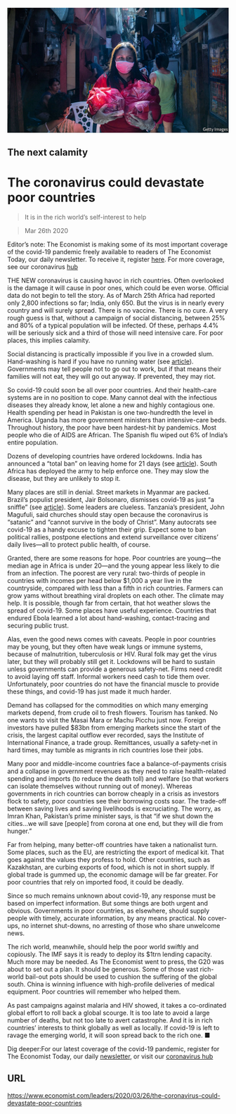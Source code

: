 ![](./images/20200328_LDD002_0.jpg)

## The next calamity

# The coronavirus could devastate poor countries

> It is in the rich world’s self-interest to help

> Mar 26th 2020

Editor’s note: The Economist is making some of its most important coverage of the covid-19 pandemic freely available to readers of The Economist Today, our daily newsletter. To receive it, register [here](https://www.economist.com//newslettersignup). For more coverage, see our coronavirus [hub](https://www.economist.com//coronavirus)

THE NEW coronavirus is causing havoc in rich countries. Often overlooked is the damage it will cause in poor ones, which could be even worse. Official data do not begin to tell the story. As of March 25th Africa had reported only 2,800 infections so far; India, only 650. But the virus is in nearly every country and will surely spread. There is no vaccine. There is no cure. A very rough guess is that, without a campaign of social distancing, between 25% and 80% of a typical population will be infected. Of these, perhaps 4.4% will be seriously sick and a third of those will need intensive care. For poor places, this implies calamity.

Social distancing is practically impossible if you live in a crowded slum. Hand-washing is hard if you have no running water (see [article](https://www.economist.com//middle-east-and-africa/2020/03/26/africa-is-woefully-ill-equipped-to-cope-with-covid-19)). Governments may tell people not to go out to work, but if that means their families will not eat, they will go out anyway. If prevented, they may riot.

So covid-19 could soon be all over poor countries. And their health-care systems are in no position to cope. Many cannot deal with the infectious diseases they already know, let alone a new and highly contagious one. Health spending per head in Pakistan is one two-hundredth the level in America. Uganda has more government ministers than intensive-care beds. Throughout history, the poor have been hardest-hit by pandemics. Most people who die of AIDS are African. The Spanish flu wiped out 6% of India’s entire population.

Dozens of developing countries have ordered lockdowns. India has announced a “total ban” on leaving home for 21 days (see [article](https://www.economist.com//asia/2020/03/26/india-and-pakistan-try-to-keep-a-fifth-of-humanity-at-home)). South Africa has deployed the army to help enforce one. They may slow the disease, but they are unlikely to stop it.

Many places are still in denial. Street markets in Myanmar are packed. Brazil’s populist president, Jair Bolsonaro, dismisses covid-19 as just “a sniffle” (see [article](https://www.economist.com//the-americas/2020/03/26/brazils-president-fiddles-as-a-pandemic-looms)). Some leaders are clueless. Tanzania’s president, John Magufuli, said churches should stay open because the coronavirus is “satanic” and “cannot survive in the body of Christ”. Many autocrats see covid-19 as a handy excuse to tighten their grip. Expect some to ban political rallies, postpone elections and extend surveillance over citizens’ daily lives—all to protect public health, of course.

Granted, there are some reasons for hope. Poor countries are young—the median age in Africa is under 20—and the young appear less likely to die from an infection. The poorest are very rural: two-thirds of people in countries with incomes per head below $1,000 a year live in the countryside, compared with less than a fifth in rich countries. Farmers can grow yams without breathing viral droplets on each other. The climate may help. It is possible, though far from certain, that hot weather slows the spread of covid-19. Some places have useful experience. Countries that endured Ebola learned a lot about hand-washing, contact-tracing and securing public trust.

Alas, even the good news comes with caveats. People in poor countries may be young, but they often have weak lungs or immune systems, because of malnutrition, tuberculosis or HIV. Rural folk may get the virus later, but they will probably still get it. Lockdowns will be hard to sustain unless governments can provide a generous safety-net. Firms need credit to avoid laying off staff. Informal workers need cash to tide them over. Unfortunately, poor countries do not have the financial muscle to provide these things, and covid-19 has just made it much harder.

Demand has collapsed for the commodities on which many emerging markets depend, from crude oil to fresh flowers. Tourism has tanked. No one wants to visit the Masai Mara or Machu Picchu just now. Foreign investors have pulled $83bn from emerging markets since the start of the crisis, the largest capital outflow ever recorded, says the Institute of International Finance, a trade group. Remittances, usually a safety-net in hard times, may tumble as migrants in rich countries lose their jobs.

Many poor and middle-income countries face a balance-of-payments crisis and a collapse in government revenues as they need to raise health-related spending and imports (to reduce the death toll) and welfare (so that workers can isolate themselves without running out of money). Whereas governments in rich countries can borrow cheaply in a crisis as investors flock to safety, poor countries see their borrowing costs soar. The trade-off between saving lives and saving livelihoods is excruciating. The worry, as Imran Khan, Pakistan’s prime minister says, is that “if we shut down the cities...we will save [people] from corona at one end, but they will die from hunger.”

Far from helping, many better-off countries have taken a nationalist turn. Some places, such as the EU, are restricting the export of medical kit. That goes against the values they profess to hold. Other countries, such as Kazakhstan, are curbing exports of food, which is not in short supply. If global trade is gummed up, the economic damage will be far greater. For poor countries that rely on imported food, it could be deadly.

Since so much remains unknown about covid-19, any response must be based on imperfect information. But some things are both urgent and obvious. Governments in poor countries, as elsewhere, should supply people with timely, accurate information, by any means practical. No cover-ups, no internet shut-downs, no arresting of those who share unwelcome news.

The rich world, meanwhile, should help the poor world swiftly and copiously. The IMF says it is ready to deploy its $1trn lending capacity. Much more may be needed. As The Economist went to press, the G20 was about to set out a plan. It should be generous. Some of those vast rich-world bail-out pots should be used to cushion the suffering of the global south. China is winning influence with high-profile deliveries of medical equipment. Poor countries will remember who helped them.

As past campaigns against malaria and HIV showed, it takes a co-ordinated global effort to roll back a global scourge. It is too late to avoid a large number of deaths, but not too late to avert catastrophe. And it is in rich countries’ interests to think globally as well as locally. If covid-19 is left to ravage the emerging world, it will soon spread back to the rich one. ■

Dig deeper:For our latest coverage of the covid-19 pandemic, register for The Economist Today, our daily [newsletter](https://www.economist.com//newslettersignup), or visit our [coronavirus hub](https://www.economist.com//coronavirus)

## URL

https://www.economist.com/leaders/2020/03/26/the-coronavirus-could-devastate-poor-countries

